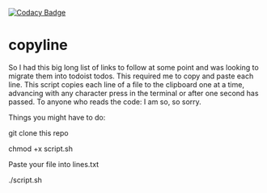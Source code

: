[![Codacy Badge](https://api.codacy.com/project/badge/Grade/6769357862274ff08ecb91704515a9fd)](https://www.codacy.com/app/***REMOVED***/copyline?utm_source=github.com&amp;utm_medium=referral&amp;utm_content=riley-martine/copyline&amp;utm_campaign=Badge_Grade)
# copyline

So I had this big long list of links to follow at some point and was looking to migrate them into todoist todos. This required me to copy and paste each line. This script copies each line of a file to the clipboard one at a time, advancing with any character press in the terminal or after one second has passed. To anyone who reads the code: I am so, so sorry. 


Things you might have to do:

git clone this repo

chmod +x script.sh

Paste your file into lines.txt

./script.sh
